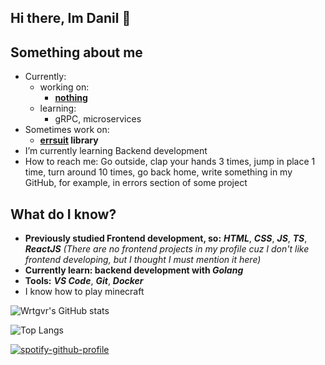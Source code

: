 ## Hi there, Im Danil 👋

## Something about me
- Currently:
   - working on:
      - **[nothing](https://en.wikipedia.org/wiki/Nothing)**
   - learning:
      - gRPC, microservices
- Sometimes work on:
   - **[errsuit](https://github.com/Wrtgvr2/errsuit) library**
- I’m currently learning Backend development
- How to reach me: Go outside, clap your hands 3 times, jump in place 1 time, turn around 10 times, go back home, write something in my GitHub, for example, in errors section of some project

## What do I know?
- **Previously studied Frontend development, so:** ***HTML***, ***CSS***, ***JS***, ***TS***, ***ReactJS***
*(There are no frontend projects in my profile cuz I don't like frontend developing, but I thought I must mention it here)*
- **Currently learn: backend development with *Golang***
- **Tools:** ***VS Code***, ***Git***, ***Docker***
- I know how to play minecraft

![Wrtgvr's GitHub stats](https://github-readme-stats.vercel.app/api?username=wrtgvr2&show_icons=true&theme=dark)

![Top Langs](https://github-readme-stats.vercel.app/api/top-langs/?username=wrtgvr2&theme=dark)

[![spotify-github-profile](https://spotify-github-profile.kittinanx.com/api/view?uid=31jffwoqdfc7ajgacsecwexhua4m&cover_image=true&theme=novatorem&show_offline=true&background_color=121212&interchange=false&bar_color=53b14f&bar_color_cover=false)](https://github.com/kittinan/spotify-github-profile)
